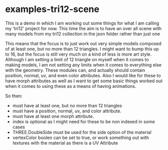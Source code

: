 # examples-tri12-scene

This is a demo in which I am working out some things for what I am calling my 'tri12' project for now. This time the aim is to have an over all scene with many models from my tri12 collection in the json folder rather than just one

 This means that the focus is to just work out very simple models composed of at least one, but no more than 12 triangles. I might want to bump this up to 16, but the focus is still very much on a kind of less is more art style. Although I am setting a limit of 12 triangle on myself when it comes to making models, I am not setting any limits when it comes to everything else with the geometry. These modules can, and actually should contain position, normal, uv, and even color attributes. Also I would like for these to have morph attributes as well as I want to get some basic things worked out when it comes to using these as a means of having animations.

So then:
* must have at least one, but no more than 12 triangles
* must have a position, normal, uv, and color attribute.
* must have at least one morph attribute.
* index is optional as I might need for these to be non indexed in some cases
* THREE.DoubleSide must be used for the side option of the material
* vertexColor boolen can be set to true, or work something out with textures with the material as there is a UV Attribute



